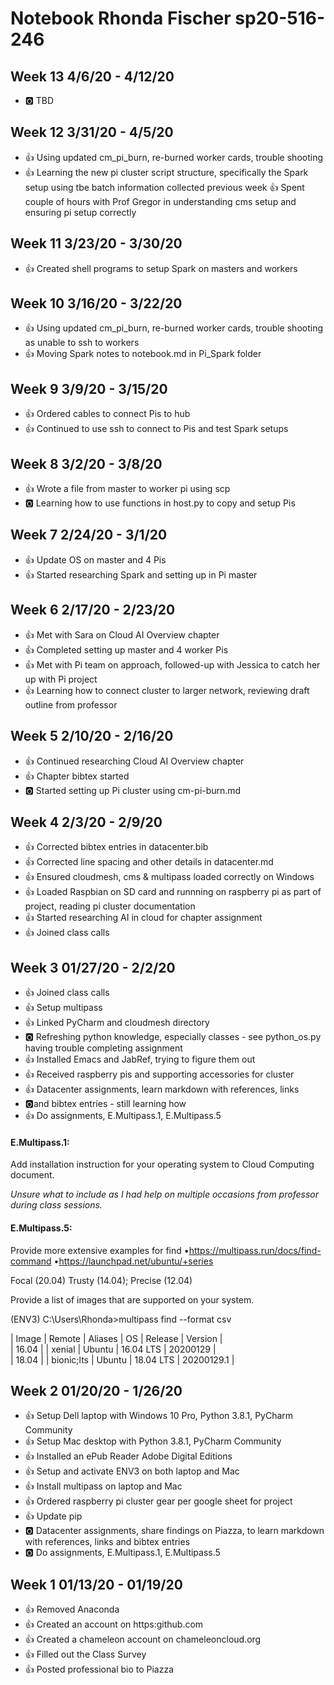 # Notebook Rhonda Fischer sp20-516-246
## Week 13 4/6/20 - 4/12/20
* :o2: TBD

## Week 12 3/31/20 - 4/5/20
* :+1: Using updated cm_pi_burn, re-burned worker cards, trouble shooting 
* :+1: Learning the new pi cluster script structure, specifically the Spark
 setup using tbe batch information collected previous week
 :+1: Spent couple of hours with Prof Gregor in understanding cms setup and
 ensuring pi setup correctly
## Week 11 3/23/20 - 3/30/20
* :+1: Created shell programs to setup Spark on masters and workers
## Week 10 3/16/20 - 3/22/20
* :+1: Using updated cm_pi_burn, re-burned worker cards, trouble shooting as
 unable to ssh to workers 
* :+1: Moving Spark notes to notebook.md in Pi_Spark folder
## Week 9 3/9/20 - 3/15/20
* :+1: Ordered cables to connect Pis to hub
* :+1: Continued to use ssh to connect to Pis and test Spark setups
## Week 8 3/2/20 - 3/8/20
* :+1: Wrote a file from master to worker pi using scp
* :o2: Learning how to use functions in host.py to copy and setup Pis 
## Week 7 2/24/20 - 3/1/20
* :+1: Update OS on master and 4 Pis
* :+1: Started researching Spark and setting up in Pi master
## Week 6 2/17/20 - 2/23/20
* :+1: Met with Sara on Cloud AI Overview chapter
* :+1: Completed setting up master and 4 worker Pis
* :+1: Met with Pi team on approach, followed-up with Jessica to
 catch her up with Pi project
* :+1: Learning how to connect cluster to larger network, reviewing draft
 outline from professor
## Week 5 2/10/20 - 2/16/20
* :+1: Continued researching Cloud AI Overview chapter
* :+1: Chapter bibtex started
* :o2: Started setting up Pi cluster using cm-pi-burn.md

## Week 4 2/3/20 - 2/9/20
* :+1: Corrected bibtex entries in datacenter.bib
* :+1: Corrected line spacing and other details in datacenter.md
* :+1: Ensured cloudmesh, cms & multipass loaded correctly on Windows
* :+1: Loaded Raspbian on SD card and runnning on raspberry pi as part of project, reading pi cluster documentation 
* :+1: Started researching AI in cloud for chapter assignment
* :+1: Joined class calls

## Week 3 01/27/20 - 2/2/20
* :+1: Joined class calls
* :+1: Setup multipass
* :+1: Linked PyCharm and cloudmesh directory
* :o2: Refreshing python knowledge, especially classes - see python_os.py  having trouble completing assignment
* :+1: Installed Emacs and JabRef, trying to figure them out
* :+1: Received raspberry pis and supporting accessories for cluster
* :+1: Datacenter assignments, learn markdown with references, links 
* :o2:and bibtex entries - still learning how
* :+1: Do assignments, E.Multipass.1, E.Multipass.5

#### E.Multipass.1:  
Add installation instruction for your operating system to Cloud Computing document.

_Unsure what to include as I had help on multiple occasions from professor during class sessions._   

#### E.Multipass.5:  
Provide more extensive examples for find  •https://multipass.run/docs/find-command  •https://launchpad.net/ubuntu/+series

Focal (20.04) Trusty (14.04); Precise (12.04)

Provide a list of images that are supported on your system.

(ENV3) C:\Users\Rhonda>multipass find --format csv

| Image | Remote | Aliases | OS | Release | Version |  
| 16.04 |  | xenial | Ubuntu | 16.04 LTS | 20200129 |  
| 18.04 |  | bionic;lts | Ubuntu | 18.04 LTS | 20200129.1 |



## Week 2 01/20/20 - 1/26/20
* :+1: Setup Dell laptop with Windows 10 Pro, Python 3.8.1, PyCharm Community
* :+1: Setup Mac desktop with Python 3.8.1, PyCharm Community
* :+1: Installed an ePub Reader Adobe Digital Editions
* :+1: Setup and activate ENV3 on both laptop and Mac
* :+1: Install multipass on laptop and Mac 
* :+1: Ordered raspberry pi cluster gear per google sheet for project
* :+1: Update pip
* :o2: Datacenter assignments, share findings on Piazza, to learn markdown with references, links and bibtex entries
* :o2: Do assignments, E.Multipass.1, E.Multipass.5

## Week 1 01/13/20 - 01/19/20
* :+1: Removed Anaconda
* :+1: Created an account on https:github.com
* :+1: Created a chameleon account on chameleoncloud.org 
* :+1: Filled out the Class Survey
* :+1: Posted professional bio to Piazza

